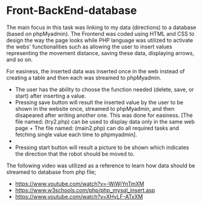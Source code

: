 # Front-BackEnd-database

The main focus in this task was linking to my data (directions) to a database (based on phpMyadmin). The Frontend was coded using HTML and CSS to design the way the page looks while PHP language was utilized to activate the webs' functionalities such as allowing the user to insert values representing the movement distance, saving these data, displaying arrows, and so on. 

For easiness, the inserted data was inserted once in the web instead of creating a table and then each was streamed to phpMyadmin.

* The user has the ability to choose the function needed (delete, save, or start) after inserting a value. 
* Pressing save button will result the inserted value by the user to be shown in the website once, streamed to phpMyadmin, and then disapeared after writing another one. This was done for easiness. [The file named: (try2.php) can be used to display data only in the same web page + The file named: (main2.php) can do all required tasks and fetching single value each time to phpmyadmin].
* 
* Pressing start button will result a picture to be shown which indicates the direction that the robot should be moved to.  


The following video was utilized as a reference to learn how data should be streamed to database from php file;
* https://www.youtube.com/watch?v=-WiWjYnTmXM
* https://www.w3schools.com/php/php_mysql_insert.asp
* https://www.youtube.com/watch?v=XHyLF-ATxXM
